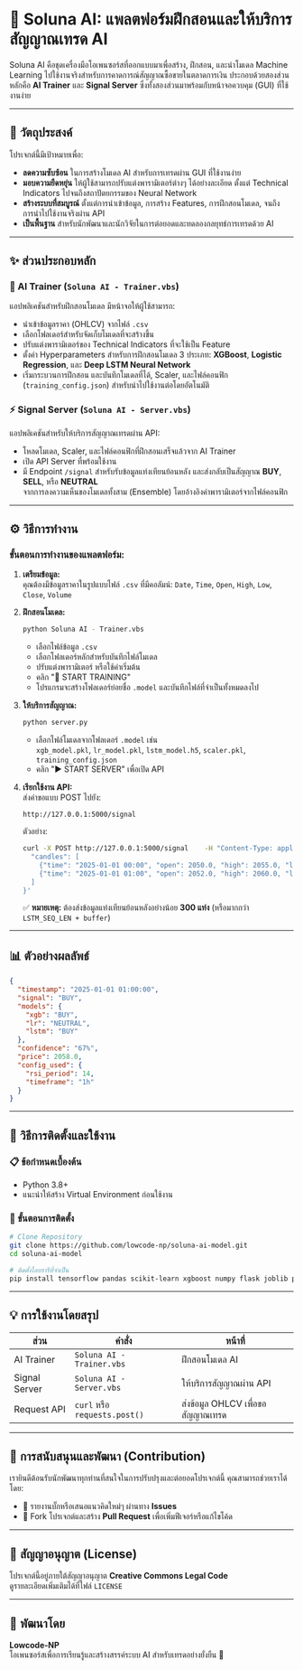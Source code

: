 # 🌙 Soluna AI: แพลตฟอร์มฝึกสอนและให้บริการสัญญาณเทรด AI

Soluna AI คือชุดเครื่องมือโอเพนซอร์สที่ออกแบบมาเพื่อสร้าง, ฝึกสอน, และนำโมเดล Machine Learning ไปใช้งานจริงสำหรับการคาดการณ์สัญญาณซื้อขายในตลาดการเงิน ประกอบด้วยสองส่วนหลักคือ **AI Trainer** และ **Signal Server** ซึ่งทั้งสองส่วนมาพร้อมกับหน้าจอควบคุม (GUI) ที่ใช้งานง่าย

---

## 🎯 วัตถุประสงค์

โปรเจกต์นี้มีเป้าหมายเพื่อ:

- **ลดความซับซ้อน** ในการสร้างโมเดล AI สำหรับการเทรดผ่าน GUI ที่ใช้งานง่าย  
- **มอบความยืดหยุ่น** ให้ผู้ใช้สามารถปรับแต่งพารามิเตอร์ต่างๆ ได้อย่างละเอียด ตั้งแต่ Technical Indicators ไปจนถึงสถาปัตยกรรมของ Neural Network  
- **สร้างระบบที่สมบูรณ์** ตั้งแต่การนำเข้าข้อมูล, การสร้าง Features, การฝึกสอนโมเดล, จนถึงการนำไปใช้งานจริงผ่าน API  
- **เป็นพื้นฐาน** สำหรับนักพัฒนาและนักวิจัยในการต่อยอดและทดลองกลยุทธ์การเทรดด้วย AI  

---

## ✨ ส่วนประกอบหลัก

### 🧠 AI Trainer (`Soluna AI - Trainer.vbs`)

แอปพลิเคชันสำหรับฝึกสอนโมเดล มีหน้าจอให้ผู้ใช้สามารถ:

- นำเข้าข้อมูลราคา (OHLCV) จากไฟล์ `.csv`  
- เลือกโฟลเดอร์สำหรับจัดเก็บโมเดลที่จะสร้างขึ้น  
- ปรับแต่งพารามิเตอร์ของ Technical Indicators ที่จะใช้เป็น Feature  
- ตั้งค่า Hyperparameters สำหรับการฝึกสอนโมเดล 3 ประเภท: **XGBoost**, **Logistic Regression**, และ **Deep LSTM Neural Network**  
- เริ่มกระบวนการฝึกสอน และบันทึกโมเดลที่ได้, Scaler, และไฟล์คอนฟิก (`training_config.json`) สำหรับนำไปใช้งานต่อโดยอัตโนมัติ  

### ⚡ Signal Server (`Soluna AI - Server.vbs`)

แอปพลิเคชันสำหรับให้บริการสัญญาณเทรดผ่าน API:

- โหลดโมเดล, Scaler, และไฟล์คอนฟิกที่ฝึกสอนเสร็จแล้วจาก AI Trainer  
- เปิด API Server ที่พร้อมใช้งาน  
- มี Endpoint `/signal` สำหรับรับข้อมูลแท่งเทียนย้อนหลัง และส่งกลับเป็นสัญญาณ **BUY**, **SELL**, หรือ **NEUTRAL**  
  จากการลงความเห็นของโมเดลทั้งสาม (Ensemble) โดยอ้างอิงค่าพารามิเตอร์จากไฟล์คอนฟิก  

---

## ⚙️ วิธีการทำงาน

### ขั้นตอนการทำงานของแพลตฟอร์ม:

1. **เตรียมข้อมูล:**  
   คุณต้องมีข้อมูลราคาในรูปแบบไฟล์ `.csv` ที่มีคอลัมน์: `Date`, `Time`, `Open`, `High`, `Low`, `Close`, `Volume`  

2. **ฝึกสอนโมเดล:**  
   ```bash
   python Soluna AI - Trainer.vbs
   ```
   - เลือกไฟล์ข้อมูล `.csv`  
   - เลือกโฟลเดอร์หลักสำหรับบันทึกไฟล์โมเดล  
   - ปรับแต่งพารามิเตอร์ หรือใช้ค่าเริ่มต้น  
   - คลิก "🚀 START TRAINING"  
   - โปรแกรมจะสร้างโฟลเดอร์ย่อยชื่อ `.model` และบันทึกไฟล์ที่จำเป็นทั้งหมดลงไป

3. **ให้บริการสัญญาณ:**  
   ```bash
   python server.py
   ```
   - เลือกไฟล์โมเดลจากโฟลเดอร์ `.model` เช่น  
     `xgb_model.pkl`, `lr_model.pkl`, `lstm_model.h5`, `scaler.pkl`, `training_config.json`  
   - คลิก "▶️ START SERVER" เพื่อเปิด API

4. **เรียกใช้งาน API:**  
   ส่งคำขอแบบ POST ไปยัง:
   ```
   http://127.0.0.1:5000/signal
   ```

   ตัวอย่าง:
   ```bash
   curl -X POST http://127.0.0.1:5000/signal    -H "Content-Type: application/json"    -d '{
     "candles": [
       {"time": "2025-01-01 00:00", "open": 2050.0, "high": 2055.0, "low": 2048.0, "close": 2052.0, "volume": 1000},
       {"time": "2025-01-01 01:00", "open": 2052.0, "high": 2060.0, "low": 2051.0, "close": 2058.0, "volume": 1200}
     ]
   }'
   ```

   ✅ **หมายเหตุ:** ต้องส่งข้อมูลแท่งเทียนย้อนหลังอย่างน้อย **300 แท่ง** (หรือมากกว่า `LSTM_SEQ_LEN + buffer`)

---

## 📊 ตัวอย่างผลลัพธ์

```json
{
  "timestamp": "2025-01-01 01:00:00",
  "signal": "BUY",
  "models": {
    "xgb": "BUY",
    "lr": "NEUTRAL",
    "lstm": "BUY"
  },
  "confidence": "67%",
  "price": 2058.0,
  "config_used": {
    "rsi_period": 14,
    "timeframe": "1h"
  }
}
```

---

## 🚀 วิธีการติดตั้งและใช้งาน

### 📋 ข้อกำหนดเบื้องต้น

- Python 3.8+  
- แนะนำให้สร้าง Virtual Environment ก่อนใช้งาน  

### 🔧 ขั้นตอนการติดตั้ง

```bash
# Clone Repository
git clone https://github.com/lowcode-np/soluna-ai-model.git
cd soluna-ai-model

# ติดตั้งไลบรารีที่จำเป็น
pip install tensorflow pandas scikit-learn xgboost numpy flask joblib pillow werkzeug
```

---

## 💡 การใช้งานโดยสรุป

| ส่วน | คำสั่ง | หน้าที่ |
|------|--------|---------|
| AI Trainer | `Soluna AI - Trainer.vbs` | ฝึกสอนโมเดล AI |
| Signal Server | `Soluna AI - Server.vbs` | ให้บริการสัญญาณผ่าน API |
| Request API | `curl` หรือ `requests.post()` | ส่งข้อมูล OHLCV เพื่อขอสัญญาณเทรด |

---

## 🤝 การสนับสนุนและพัฒนา (Contribution)

เรายินดีต้อนรับนักพัฒนาทุกท่านที่สนใจในการปรับปรุงและต่อยอดโปรเจกต์นี้ คุณสามารถช่วยเราได้โดย:

- 📢 รายงานบั๊กหรือเสนอแนวคิดใหม่ๆ ผ่านทาง **Issues**
- 🔧 Fork โปรเจกต์และสร้าง **Pull Request** เพื่อเพิ่มฟีเจอร์หรือแก้ไขโค้ด

---

## 📜 สัญญาอนุญาต (License)

โปรเจกต์นี้อยู่ภายใต้สัญญาอนุญาต **Creative Commons Legal Code**  
ดูรายละเอียดเพิ่มเติมได้ที่ไฟล์ `LICENSE`

---

## 🧩 พัฒนาโดย

**Lowcode-NP**  
โอเพนซอร์สเพื่อการเรียนรู้และสร้างสรรค์ระบบ AI สำหรับเทรดอย่างยั่งยืน 🚀
